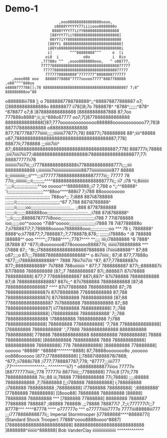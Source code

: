 # Demo-1

                            ,ooo888888888888888oooo,
                          o8888YYYYYY77iiiiooo8888888o
                         8888YYYY77iiYY8888888888888888
                        [88YYY77iiY88888888888888888888]
                        88YY7iYY888888888888888888888888
                       [88YYi 88888888888888888888888888]
                       i88Yo8888888888888888888888888888i
                       i]        ^^^88888888^^^     o  [i
                      oi8  i           o8o          i  8io
                    ,77788o ^^  ,oooo8888888ooo,   ^ o88777,
                    7777788888888888888888888888888888877777
                     77777888888888888888888888888888877777
                      77777788888888^7777777^8888888777777
       ,oooo888 ooo   88888778888^7777ooooo7777^8887788888        ,o88^^^^888oo
    o8888777788[];78 88888888888888888888888888888888888887 7;8^ 888888888oo^88
   o888888iii788 ]; o 78888887788788888^;;^888878877888887 o7;[]88888888888888o
   88888877 ii78[]8;7o 7888878^ ^8788^;;;;;;^878^ ^878877 o7;8 ]878888888888888
  [88888888887888 87;7oo 777888o8888^;ii;;ii;^888o87777 oo7;7[]8778888888888888
  88888888888888[]87;777oooooooooooooo888888oooooooooooo77;78]88877i78888888888
 o88888888888888 877;7877788777iiiiiii;;;;;iiiiiiiii77877i;78] 88877i;788888888
 88^;iiii^88888 o87;78888888888888888888888888888888888887;778] 88877ii;7788888
;;;iiiii7iiii^  87;;888888888888888888888888888888888888887;778] 888777ii;78888
;iiiii7iiiii7iiii77;i88888888888888888888i7888888888888888877;77i 888877777ii78
iiiiiiiiiii7iiii7iii;;;i7778888888888888ii7788888888888777i;;;;iiii 88888888888
i;iiiiiiiiiiii7iiiiiiiiiiiiiiiiiiiiiiiiii8877iiiiiiiiiiiiiiiiiii877   88888
ii;;iiiiiiiiiiiiii;;;ii^^^;;;ii77777788888888888887777iii;;  77777           78
77iii;;iiiiiiiiii;;;ii;;;;;;;;;^^^^8888888888888888888777ii;;  ii7         ;i78
^ii;8iiiiiiii ';;;;ii;;;;;;;;;;;;;;;;;;^^oo ooooo^^^88888888;;i7          7;788
o ^;;^^88888^     'i;;;;;;;;;;;;;;;;;;;;;;;;;;;^^^88oo^^^^888ii7         7;i788
88ooooooooo         ;;;;;;;;;;;;;;;;;;;;;;;;;;;;;;;;;; 788oo^;;          7;i888
887ii8788888      ;;;;;;;ii;;;;;;;;;;;;;;;;;;;;;;;;;;;;;;;;;^87           7;788
887i8788888^     ;;;;;;;ii;;;;;;;oo;;;;;;;;;;;;;;;;;;;;;;;;;;;;;;,,,      ;;888
87787888888     ;;;;;;;ii;;;;;;;888888oo;;;;;;;;;;;;;;;;;;;;;;;;;;;;;;;,,;i788
87i8788888^       ';;;ii;;;;;;;8888878777ii8ooo;;;;;;;;;;;;;;;;;;;;;;;;;;i788 7
77i8788888           ioo;;;;;;oo^^ooooo ^7i88^ooooo;;;;;;;;;;;;;;;;;;;;i7888 78
7i87788888o         7;ii788887i7;7;788888ooooo7888888ooo;;;;;;;;;;;;;;oo ^^^ 78
i; 7888888^      8888^o;ii778877;7;7888887;;7;7788878;878;;    ;;;;;;;i78888o ^
i8 788888       [88888^^ ooo ^^^^^;;77888^^^^;;7787^^^^ ^^;;;;  iiii;i78888888
^8 7888^        [87888 87 ^877i;i8ooooooo8778oooooo888877ii; iiiiiiii788888888
  ^^^          [7i888 87;; ^8i;;i7888888888888888887888888   i7iiiiiii88888^^
               87;88 o87;;;;o 87i;;;78888788888888888888^^ o 8ii7iiiiii;;
               87;i8 877;77888o ^877;;;i7888888888888^^ 7888 78iii7iii7iiii
               ^87; 877;778888887o 877;;88888888888^ 7ii7888 788oiiiiiiiii
                 ^ 877;7 7888888887 877i;;8888887ii 87i78888 7888888888
                  [87;;7 78888888887 87i;;888887i  87ii78888 7888888888]
                  877;7 7788888888887 887i;887i^  87ii788888 78888888888
                  87;i8 788888888888887 887ii;;^ 87ii7888888 78888888888
                 [87;i8 7888888888888887 ^^^^   87ii77888888 78888888888
                 87;;78 7888888888888887ii      87i78888888 778888888888
                 87;788 7888888888888887i]      87i78888888 788888888888
                [87;88 778888888888888887       7ii78888888 788888888888
                87;;88 78888888888888887]       ii778888888 78888888888]
                7;;788 7888888888888888]        i7888888888 78888888888'
                7;;788 7888888888888888         'i788888888 78888888888
                7;i788 788888888888888]          788888888 77888888888]
                '7;788 778888888888888]         [788888888 78888888888'
                ';77888 78888888888888          8888888888 7888888888]
                 778888 78888888888888          8888888888 7888888888]
                  78888 7888888888888]         [8888888888 7888888888
                   7888 788888888888]          88888888888 788888888]
                    778 78888888888]           ]888888888 778888888]
                    oooooo ^88888^              ^88888^^^^^^^^8888]
                   87;78888ooooooo8o            ,oooooo oo888oooooo
                   [877;i77888888888]          [;78887i8888878i7888;
                    ^877;;ii7888ii788          ;i777;7788887787;778;
                     ^87777;;;iiii777          ;77^^^^^^^^^^^^^^^^;;
                        ^^^^^^^^^ii7]           ^ o88888888877iiioo
                           77777o               [88777777iiiiii;;778
                            77777iii            8877iiiii;;;77888888]
                            77iiii;8           [77ii;778 788888888888
                            7iii;;88           iii;78888 778888888888
                           77i;78888]          ;;;;i88888 78888888888
                          ,7;78888888          [;;i788888 7888888888]
                          i;788888888           ;i7888888 7888888888
                          ;788888888]           i77888888 788888888]
                          ';88888888'           [77888888 788888888]
                           [[8ooo88]             78888888 788888888
                            [88888]              78888888 788888888
                              ^^^                [7888888 77888888]
                                                  88888888 7888887
                                                  77888888 7888887
                                                   ;i88888 788888i
                                                  ,;;78888 788877i7
                                                 ,7;;i;777777i7i;;7
                                                 87778^^^ ^^^^87778
                                                  ^^^^ o777777o ^^^
                                                  o77777iiiiii7777o
                                                 7777iiii88888iii777
                                                ;;;i7778888888877ii;;
                   Imperial Stormtrooper       [i77888888^^^^8888877i]
                  (Standard Shock Trooper)     77888^oooo8888oooo^8887]
                                              [788888888888888888888888]
                                              88888888888888888888888888
                                              ]8888888^iiiiiiiii^888888]
                       Bob VanderClay           iiiiiiiiiiiiiiiiiiiiii
                                                    ^^^^^^^^^^^^^
